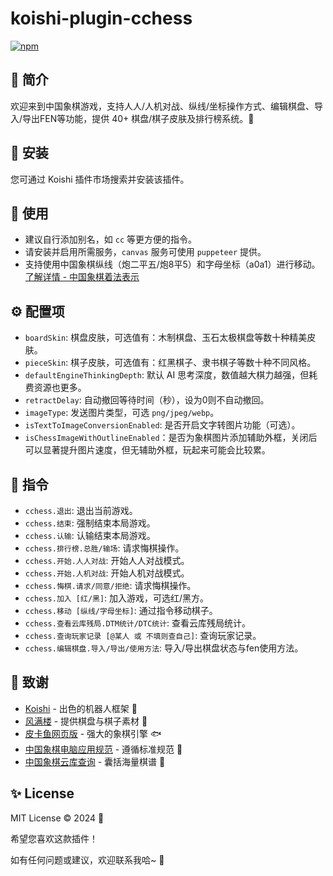 # koishi-plugin-cchess

[![npm](https://img.shields.io/npm/v/koishi-plugin-cchess?style=flat-square)](https://www.npmjs.com/package/koishi-plugin-cchess)

## 🎐 简介

欢迎来到中国象棋游戏，支持人人/人机对战、纵线/坐标操作方式、编辑棋盘、导入/导出FEN等功能，提供 40+ 棋盘/棋子皮肤及排行榜系统。🎪

## 🎉 安装

您可通过 Koishi 插件市场搜索并安装该插件。

## 🌈 使用

- 建议自行添加别名，如 `cc` 等更方便的指令。
- 请安装并启用所需服务，`canvas` 服务可使用 `puppeteer` 提供。
- 支持使用中国象棋纵线（炮二平五/炮8平5）和字母坐标（a0a1）进行移动。[了解详情 - 中国象棋着法表示](https://www.xqbase.com/protocol/cchess_move.htm)

## ⚙️ 配置项

- `boardSkin`: 棋盘皮肤，可选值有：木制棋盘、玉石太极棋盘等数十种精美皮肤。
- `pieceSkin`: 棋子皮肤，可选值有：红黑棋子、隶书棋子等数十种不同风格。
- `defaultEngineThinkingDepth`: 默认 AI 思考深度，数值越大棋力越强，但耗费资源也更多。
- `retractDelay`: 自动撤回等待时间（秒），设为0则不自动撤回。
- `imageType`: 发送图片类型，可选 `png/jpeg/webp`。
- `isTextToImageConversionEnabled`: 是否开启文字转图片功能（可选）。
- `isChessImageWithOutlineEnabled`：是否为象棋图片添加辅助外框，关闭后可以显著提升图片速度，但无辅助外框，玩起来可能会比较累。

## 🌼 指令

- `cchess.退出`: 退出当前游戏。
- `cchess.结束`: 强制结束本局游戏。
- `cchess.认输`: 认输结束本局游戏。
- `cchess.排行榜.总胜/输场`: 请求悔棋操作。
- `cchess.开始.人人对战`: 开始人人对战模式。
- `cchess.开始.人机对战`: 开始人机对战模式。
- `cchess.悔棋.请求/同意/拒绝`: 请求悔棋操作。
- `cchess.加入 [红/黑]`: 加入游戏，可选红/黑方。
- `cchess.移动 [纵线/字母坐标]`: 通过指令移动棋子。
- `cchess.查看云库残局.DTM统计/DTC统计`: 查看云库残局统计。
- `cchess.查询玩家记录 [@某人 或 不填则查自己]`: 查询玩家记录。
- `cchess.编辑棋盘.导入/导出/使用方法`: 导入/导出棋盘状态与fen使用方法。

## 🍧 致谢

- [Koishi](https://koishi.chat/) - 出色的机器人框架 🤖
- [风满楼]() - 提供棋盘与棋子素材 🎨
- [皮卡鱼网页版](https://xiangqiai.com/#/) - 强大的象棋引擎 🐟
- [中国象棋电脑应用规范](https://www.xqbase.com/protocol/cchess_intro.htm) - 遵循标准规范 📜
- [中国象棋云库查询](https://www.chessdb.cn/query/) - 囊括海量棋谱 📖

## ✨ License

MIT License © 2024 💫

希望您喜欢这款插件！

如有任何问题或建议，欢迎联系我哈~ 🎈
